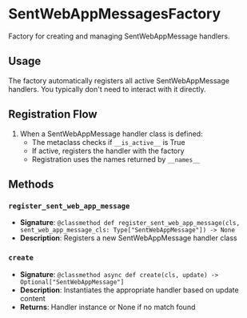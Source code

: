 # SentWebAppMessagesFactory

Factory for creating and managing SentWebAppMessage handlers.

## Usage

The factory automatically registers all active SentWebAppMessage handlers. 
You typically don't need to interact with it directly.

## Registration Flow

1. When a SentWebAppMessage handler class is defined:
   - The metaclass checks if `__is_active__` is True
   - If active, registers the handler with the factory
   - Registration uses the names returned by `__names__`

## Methods

### `register_sent_web_app_message`
- **Signature**: `@classmethod def register_sent_web_app_message(cls, sent_web_app_message_cls: Type["SentWebAppMessage"]) -> None`
- **Description**: Registers a new SentWebAppMessage handler class

### `create`
- **Signature**: `@classmethod async def create(cls, update) -> Optional["SentWebAppMessage"]`
- **Description**: Instantiates the appropriate handler based on update content
- **Returns**: Handler instance or None if no match found
